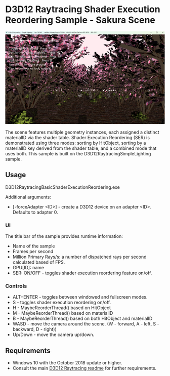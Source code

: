 # D3D12 Raytracing Shader Execution Reordering Sample - Sakura Scene
![D3D12 Raytracing SER](Screenshot.png)

The scene features multiple geometry instances, each assigned a distinct materialID via the shader table. Shader Execution Reordering (SER) is demonstrated using three modes: sorting by HitObject, sorting by a materialID key derived from the shader table, and a combined mode that uses both. This sample is built on the D3D12RaytracingSimpleLighting sample.

## Usage
D3D12RaytracingBasicShaderExecutionReordering.exe

Additional arguments:
  * [-forceAdapter \<ID>] - create a D3D12 device on an adapter \<ID>. Defaults to adapter 0.

### UI
The title bar of the sample provides runtime information:
* Name of the sample
* Frames per second
* Million Primary Rays/s: a number of dispatched rays per second calculated based of FPS.
* GPU[ID]: name
* SER: ON/OFF - toggles shader execution reordering feature on/off.

### Controls
* ALT+ENTER - toggles between windowed and fullscreen modes.
* S - toggles shader execution reordering on/off.
* H - MaybeReorderThread() based on HitObject
* M - MaybeReorderThread() based on materialID
* B - MaybeReorderThread() based on both HitObject and materialID
* WASD - move the camera around the scene. (W - forward, A - left, S - backward, D - right))
* Up/Down - move the camera up/down.

## Requirements
* Windows 10 with the October 2018 update or higher.
* Consult the main [D3D12 Raytracing readme](../../readme.md) for further requirements.